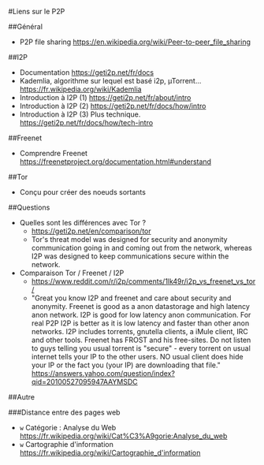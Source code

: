 #Liens sur le P2P

##Général
 * P2P file sharing https://en.wikipedia.org/wiki/Peer-to-peer_file_sharing

##I2P
 * Documentation https://geti2p.net/fr/docs
 * Kademlia, algorithme sur lequel est basé i2p, µTorrent...
   https://fr.wikipedia.org/wiki/Kademlia
 * Introduction à I2P (1) https://geti2p.net/fr/about/intro
 * Introduction à I2P (2) https://geti2p.net/fr/docs/how/intro
 * Introduction à I2P (3) Plus technique. https://geti2p.net/fr/docs/how/tech-intro

##Freenet
 * Comprendre Freenet https://freenetproject.org/documentation.html#understand

##Tor
 * Conçu pour créer des noeuds sortants

##Questions
 * Quelles sont les différences avec Tor ?
   * https://geti2p.net/en/comparison/tor
   * Tor's threat model was designed for security and anonymity communication going in and coming out from the network, whereas I2P was designed to keep communications secure within the network.
 * Comparaison Tor / Freenet / I2P
   * https://www.reddit.com/r/i2p/comments/1lk49r/i2p_vs_freenet_vs_tor/
   * "Great you know I2P and freenet and care about security and anonymity.
Freenet is good as a anon datastorage and high latency anon network.
I2P is good for low latency anon communication.
For real P2P I2P is better as it is low latency and faster than other anon networks.
I2P includes torrents, gnutella clients, a iMule client, IRC and other tools. Freenet has FROST and his free-sites.
Do not listen to guys telling you usual torrent is "secure" - every torrent on usual internet tells your IP to the other users. NO usual client does hide your IP or the fact you (your IP) are downloading that file." https://answers.yahoo.com/question/index?qid=20100527095947AAYMSDC

##Autre

###Distance entre des pages web
 * `w` Catégorie : Analyse du Web https://fr.wikipedia.org/wiki/Cat%C3%A9gorie:Analyse_du_web
 * `w` Cartographie d'information https://fr.wikipedia.org/wiki/Cartographie_d'information
